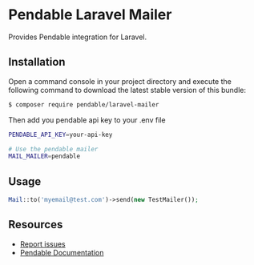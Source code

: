 Pendable Laravel Mailer
=================

Provides Pendable integration for Laravel.

Installation
------------

Open a command console in your project directory and execute the
following command to download the latest stable version of this bundle:

```bash
$ composer require pendable/laravel-mailer
```


Then add you pendable api key to your .env file

```bash
PENDABLE_API_KEY=your-api-key

# Use the pendable mailer 
MAIL_MAILER=pendable
```

## Usage

```php
Mail::to('myemail@test.com')->send(new TestMailer());
```

Resources
---------

* [Report issues](https://github.com/pendable/pendable-mailer)
* [Pendable Documentation](https://pendable.io/documentation)

